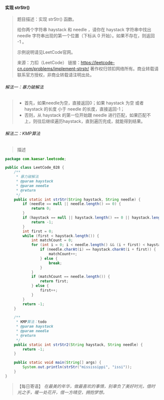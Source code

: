 #### 实现 strStr()

> 题目描述：实现 strStr() 函数。
>
> 给你两个字符串 haystack 和 needle ，请你在 haystack 字符串中找出 needle 字符串出现的第一个位置（下标从 0 开始）。如果不存在，则返回  -1 。
>
> 示例说明请见LeetCode官网。
>
> 来源：力扣（LeetCode）
> 链接：https://leetcode-cn.com/problems/implement-strstr/
> 著作权归领扣网络所有。商业转载请联系官方授权，非商业转载请注明出处。

###### 解法一：暴力破解法

> - 首先，如果needle为空，直接返回0；如果 haystack 为空 或者 haystack 的长度 小于 needle 的长度，直接返回-1；
> - 否则，从 haystack 的第一位开始跟 needle 进行匹配，如果匹配不上，则往后继续遍历haystack，直到遍历完成，就能得到结果。

###### 解法二：KMP算法

> 描述

```java
package com.kaesar.leetcode;

public class LeetCode_028 {
    /**
     * 暴力破解法
     * @param haystack
     * @param needle
     * @return
     */
    public static int strStr(String haystack, String needle) {
        if (needle == null || needle.length() == 0) {
            return 0;
        }
        if (haystack == null || haystack.length() == 0 || haystack.length() < needle.length()) {
            return -1;
        }
        int first = 0;
        while (first < haystack.length()) {
            int matchCount = 0;
            for (int i = 0; i < needle.length() && (i + first) < haystack.length(); i++) {
                if (needle.charAt(i) == haystack.charAt(i + first)) {
                    matchCount++;
                } else {
                    break;
                }
            }
            if (matchCount == needle.length()) {
                return first;
            } else {
                first++;
            }
        }
        return -1;
    }

    /**
     * KMP算法：todo
     * @param haystack
     * @param needle
     * @return
     */
    public static int strStr2(String haystack, String needle) {
        return -1;
    }

    public static void main(String[] args) {
        System.out.println(strStr("mississippi", "issi"));
    }
}

```

> 【每日寄语】 *在最美的年华，做最喜欢的事情，别辜负了美好时光，借时光之手，暖一处花开，借一方晴空，拥抱梦想。* 

